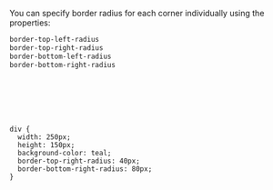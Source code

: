 You can specify border radius for each corner individually
using the properties:
```css
border-top-left-radius
border-top-right-radius
border-bottom-left-radius
border-bottom-right-radius
```

<codeblock language="css" type="lesson">
<code>
<panel language="html">
<div>
</div>
</panel>
<panel language="css">
div {
  width: 250px;
  height: 150px;
  background-color: teal;
  border-top-right-radius: 40px;
  border-bottom-right-radius: 80px;
}
</panel>
</code>
</codeblock>